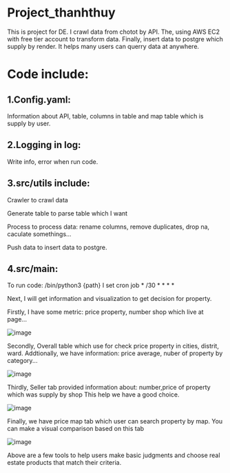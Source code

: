 # Project_thanhthuy
This is project for DE. I crawl data from chotot by API. The, using AWS EC2 with free tier account to transform data.
Finally, insert data to postgre which supply by render. It helps many users can querry data at anywhere.
# Code include:
## 1.Config.yaml:
Information about API, table, columns in table and map table which is supply by user.
## 2.Logging in log:
Write info, error when run code.
## 3.src/utils include: 
Crawler to crawl data

Generate table to parse table which I want

Process to process data: rename columns, remove duplicates, drop na, caculate somethings...

Push data to insert data to postgre.
## 4.src/main:
To run code: /bin/python3 {path}
I set cron job * /30 * * * *

Next, I will get information and visualization to get decision for property.

Firstly, I have some metric: price property, number shop which live at page...

![image](https://user-images.githubusercontent.com/92812173/226100930-add04781-c415-4661-ac80-ed248540c6c1.png)

Secondly, Overall table which use for check price property in cities, distrit, ward. Addtionally, we have information: price average, nuber of property by category...

![image](https://user-images.githubusercontent.com/92812173/226101075-440576e2-3852-43a7-a888-d5ee323a780f.png)

Thirdly, Seller tab provided information about: number,price of property which was supply by shop This help we have a good choice.

![image](https://user-images.githubusercontent.com/92812173/226101240-68683d47-0bb8-4fc4-a9b0-abffa50aba64.png)

Finally, we have price map tab which user can search property by map. You can make a visual comparison based on this tab

![image](https://user-images.githubusercontent.com/92812173/226101334-a6506c69-daf1-42a8-adad-7ef77c0cf4c1.png)

Above are a few tools to help users make basic judgments and choose real estate products that match their criteria.




